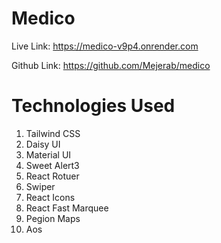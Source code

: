 # Medico

Live Link: https://medico-v9p4.onrender.com

Github Link: https://github.com/Mejerab/medico

# Technologies Used
1. Tailwind CSS
2. Daisy UI
3. Material UI
4. Sweet Alert3
5. React Rotuer
6. Swiper
7. React Icons 
8. React Fast Marquee
9. Pegion Maps
9. Aos

